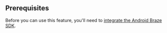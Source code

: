 ## Prerequisites

Before you can use this feature, you'll need to [integrate the Android Braze SDK]({{site.baseurl}}/developer_guide/sdk_integration/?sdktab=android/).